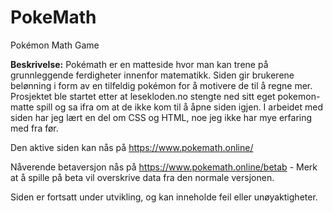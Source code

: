 # PokeMath
Pokémon Math Game

**Beskrivelse:**
Pokémath er en matteside hvor man kan trene på grunnleggende ferdigheter innenfor matematikk. Siden gir brukerene belønning i form av en tilfeldig pokémon for å motivere de til å regne mer. Prosjektet ble startet etter at lesekloden.no stengte ned sitt eget pokemon-matte spill og sa ifra om at de ikke kom til å åpne siden igjen. I arbeidet med siden har jeg lært en del om CSS og HTML, noe jeg ikke har mye erfaring med fra før.

Den aktive siden kan nås på https://www.pokemath.online/

Nåverende betaversjon nås på https://www.pokemath.online/betab - Merk at å spille på beta vil overskrive data fra den normale versjonen.

Siden er fortsatt under utvikling, og kan inneholde feil eller unøyaktigheter.
